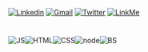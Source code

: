 
[![Linkedin](https://img.shields.io/badge/LinkedIn-0D1117?style=for-the-badge&logo=linkedin&logoColor=blue)](https://www.linkedin.com/in/jonatasquirino/)
 <a href = "mailto:quirinoj02@gmail.com">![Gmail](https://img.shields.io/badge/Gmail-0D1117?style=for-the-badge&logo=gmail&logoColor=red)</a>
[![Twitter](https://img.shields.io/badge/Twitter-0D1117?style=for-the-badge&logo=twitter&logoColor=054595)](https://twitter.com/ojonatasquirino)
[![LinkMe](https://img.shields.io/badge/linkMe-0D1117?style=for-the-badge&logo=linktree&logoColor=orange)](https://bit.ly/linkquirino)

#

![JS](https://img.shields.io/badge/JavaScript-0D1117?style=for-the-badge&logo=javascript&logoColor=F7DF1E)![HTML](https://img.shields.io/badge/HTML-0D1117?style=for-the-badge&logo=html5&logoColor=E34F26)![CSS](https://img.shields.io/badge/CSS-0D1117?style=for-the-badge&logo=css3&logoColor=1572B6)![node](https://img.shields.io/badge/Nodejs-0D1117?style=for-the-badge&logo=node.js&logoColor=green)![BS](https://img.shields.io/badge/Bootstrap-0D1117?style=for-the-badge&logo=bootstrap&logoColor=563D7C)













